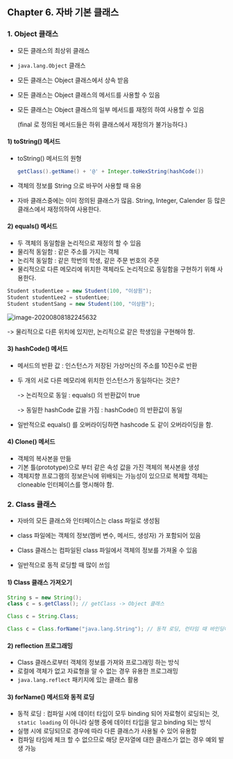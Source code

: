 ## Chapter 6. 자바 기본 클래스



### 1. Object 클래스

- 모든 클래스의 최상위 클래스

- `java.lang.Object` 클래스

- 모든 클래스는 Object 클래스에서 상속 받음

- 모든 클래스는 Object 클래스의 메서드를 사용할 수 있음

- 모든 클래스는 Object 클래스의 일부 메서드를 재정의 하여 사용할 수 있음

  (final 로 정의된 메서드들은 하위 클래스에서 재정의가 불가능하다.)



#### 1) toString() 메서드

- toString() 메서드의 원형

  ```java
  getClass().getName() + '@' + Integer.toHexString(hashCode())
  ```

- 객체의 정보를 String 으로 바꾸어 사용할 때 유용

- 자바 클래스중에는 이미 정의된 클래스가 많음.  String, Integer, Calender 등 많은 클래스에서 재정의하여 사용한다.




#### 2) equals() 메서드

- 두 객체의 동일함을 논리적으로 재정의 할 수 있음
- 물리적 동일함 : 같은 주소를 가지는 객체
- 논리적 동일함 : 같은 학번의 학생, 같은 주문 번호의 주문
- 물리적으로 다른 메모리에 위치한 객체라도 논리적으로 동일함을 구현하기 위해 사용한다.

```java
Student studentLee = new Student(100, "이상원");
Student studentLee2 = studentLee;
Student studentSang = new Student(100, "이상원");
```



![image-20200808182245632](C:\Users\wnghd\AppData\Roaming\Typora\typora-user-images\image-20200808182245632.png)

-> 물리적으로 다른 위치에 있지만, 논리적으로 같은 학생임을 구현해야 함.



#### 3) hashCode() 메서드

- 메서드의 반환 값 : 인스턴스가 저장된 가상머신의 주소를 10진수로 반환

- 두 개의 서로 다른 메모리에 위치한 인스턴스가 동일하다는 것은?

  -> 논리적으로 동일 : equals() 의 반환값이 true

  -> 동일한 hashCode 값을 가짐 : hashCode() 의 반환값이 동일

- 일반적으로 equals() 를 오버라이딩하면 hashcode 도 같이 오버라이딩을 함.



#### 4) Clone() 메서드

- 객체의 복사본을 만듦
- 기본 틀(prototype)으로 부터 같은 속성 값을 가진 객체의 복사본을 생성
- 객체지향 프로그램의 정보은닉에 위배되는 가능성이 있으므로 복제할 객체는 cloneable 인터페이스를 명시해야 함.



### 2. Class 클래스

- 자바의 모든 클래스와 인터페이스는 class 파일로 생성됨

- class 파일에는 객체의 정보(멤버 변수, 메서드, 생성자) 가 포함되어 있음

- Class 클래스는 컴파일된 class 파일에서 객체의 정보를 가져올 수 있음

- 일반적으로 동적 로딩할 때 많이 쓰임

  

#### 1) Class 클래스 가져오기

```java
String s = new String();
class c = s.getClass(); // getClass -> Object 클래스

Class c = String.Class;

Class c = Class.forName("java.lang.String"); // 동적 로딩, 런타임 때 바인딩이 된다.
```



#### 2) reflection 프로그래밍

- Class 클래스로부터 객체의 정보를 가져와 프로그래밍 하는 방식
- 로컬에 객체가 없고 자료형을 알 수 없는 경우 유용한 프로그래밍
- `java.lang.reflect` 패키지에 있는 클래스 활용



#### 3) forName() 메서드와 동적 로딩

- 동적 로딩 : 컴파일 시에 데이터 타입이 모두 binding 되어 자료형이 로딩되는 것, `static loading` 이 아니라 실행 중에 데이터 타입을 알고 binding 되는 방식
- 실행 시에 로딩되므로 경우에 따라 다른 클래스가 사용될 수 있어 유용함
- 컴파일 타임에 체크 할 수 없으므로 해당 문자열에 대한 클래스가 없는 경우 예외 발생 가능